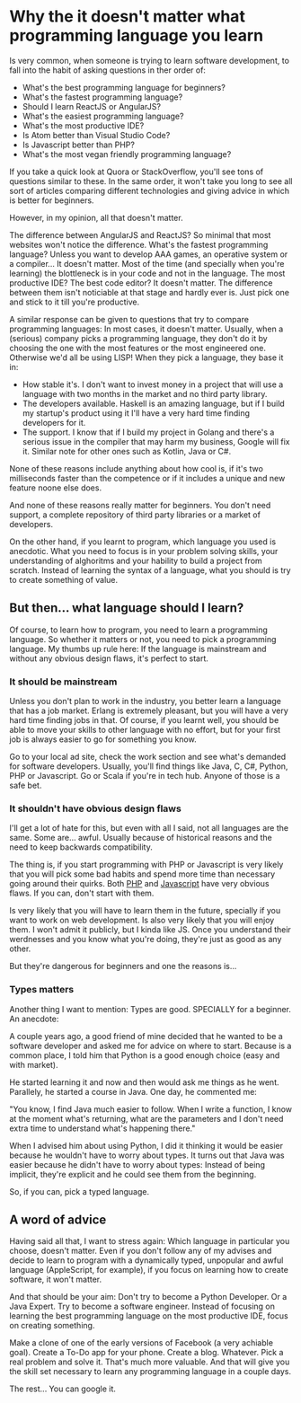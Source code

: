 # Why the it doesn't matter what programming language you learn

Is very common, when someone is trying to learn software development, to fall into the habit of asking questions in ther order of:

- What's the best programming language for beginners?
- What's the fastest programming language?
- Should I learn ReactJS or AngularJS?
- What's the easiest programming language?
- What's the most productive IDE?
- Is Atom better than Visual Studio Code?
- Is Javascript better than PHP?
- What's the most vegan friendly programming language?

If you take a quick look at Quora or StackOverflow, you'll see tons of questions similar to these. In the same order, it won't take you long to see all sort of articles comparing different technologies and giving advice in which is better for beginners.

However, in my opinion, all that doesn't matter.

The difference between AngularJS and ReactJS? So minimal that most websites won't notice the difference. What's the fastest programming language? Unless you want to develop AAA games, an operative system or a compiler... It doesn't matter. Most of the time (and specially when you're learning) the blottleneck is in your code and not in the language. The most productive IDE? The best code editor? It doesn't matter. The difference between them isn't noticiable at that stage and hardly ever is. Just pick one and stick to it till you're productive.

A similar response can be given to questions that try to compare programming languages: In most cases, it doesn't matter. Usually, when a (serious) company picks a programming language, they don't do it by choosing the one with the most features or the most engineered one. Otherwise we'd all be using LISP! When they pick a language, they base it in:

- How stable it's. I don't want to invest money in a project that will use a language with two months in the market and no third party library.
- The developers available. Haskell is an amazing language, but if I build my startup's product using it I'll have a very hard time finding developers for it.
- The support. I know that if I build my project in Golang and there's a serious issue in the compiler that may harm my business, Google will fix it. Similar note for other ones such as Kotlin, Java or C#.

None of these reasons include anything about how cool is, if it's two milliseconds faster than the competence or if it includes a unique and new feature noone else does.

And none of these reasons really matter for beginners. You don't need support, a complete repository of third party libraries or a market of developers.

On the other hand, if you learnt to program, which language you used is anecdotic. What you need to focus is in your problem solving skills, your understanding of alghoritms and your hability to build a project from scratch. Instead of learning the syntax of a language, what you should is try to create something of value.

## But then... what language should I learn?

Of course, to learn how to program, you need to learn a programming language. So whether it matters or not, you need to pick a programming language. My thumbs up rule here: If the language is mainstream and without any obvious design flaws, it's perfect to start.

### It should be mainstream

Unless you don't plan to work in the industry, you better learn a language that has a job market. Erlang is extremely pleasant, but you will have a very hard time finding jobs in that. Of course, if you learnt well, you should be able to move your skills to other language with no effort, but for your first job is always easier to go for something you know.

Go to your local ad site, check the work section and see what's demanded for software developers. Usually, you'll find things like Java, C, C#, Python, PHP or Javascript. Go or Scala if you're in tech hub. Anyone of those is a safe bet.

### It shouldn't have obvious design flaws

I'll get a lot of hate for this, but even with all I said, not all languages are the same. Some are... awful. Usually because of historical reasons and the need to keep backwards compatibility.

The thing is, if you start programming with PHP or Javascript is very likely that you will pick some bad habits and spend more time than necessary going around their quirks. Both [PHP][1] and [Javascript][2] have very obvious flaws. If you can, don't start with them.

Is very likely that you will have to learn them in the future, specially if you want to work on web development. Is also very likely that you will enjoy them. I won't admit it publicly, but I kinda like JS. Once you understand their werdnesses and you know what you're doing, they're just as good as any other.

But they're dangerous for beginners and one the reasons is...

### Types matters

Another thing I want to mention: Types are good. SPECIALLY for a beginner. An anecdote:

A couple years ago, a good friend of mine decided that he wanted to be a software developer and asked me for advice on where to start. Because is a common place, I told him that Python is a good enough choice (easy and with market).

He started learning it and now and then would ask me things as he went. Parallely, he started a course in Java. One day, he commented me:

"You know, I find Java much easier to follow. When I write a function, I know at the moment what's returning, what are the parameters and I don't need extra time to understand what's happening there."

When I advised him about using Python, I did it thinking it would be easier because he wouldn't have to worry about types. It turns out that Java was easier because he didn't have to worry about types: Instead of being implicit, they're explicit and he could see them from the beginning.

So, if you can, pick a typed language.

## A word of advice

Having said all that, I want to stress again: Which language in particular you choose, doesn't matter. Even if you don't follow any of my advises and decide to learn to program with a dynamically typed, unpopular and awful language (AppleScript, for example), if you focus on learning how to create software, it won't matter.

And that should be your aim: Don't try to become a Python Developer. Or a Java Expert. Try to become a software engineer. Instead of focusing on learning the best programming language on the most productive IDE, focus on creating something.

Make a clone of one of the early versions of Facebook (a very achiable goal). Create a To-Do app for your phone. Create a blog. Whatever. Pick a real problem and solve it. That's much more valuable. And that will give you the skill set necessary to learn any programming language in a couple days.

The rest... You can google it.

[1]: https://webonastick.com/php.html
[2]: https://medium.com/javascript-non-grata/the-top-10-things-wrong-with-javascript-58f440d6b3d8
